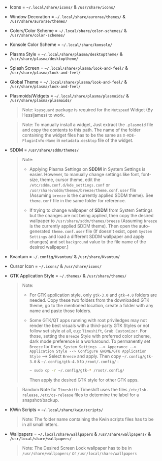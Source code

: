- Icons = `~/.local/share/icons/` & `/usr/share/icons/`

- Window Decoration = `~/.local/share/aurorae/themes/` & `/usr/share/aurorae/themes/`

- Colors/Color Scheme = `~/.local/share/color-schemes/` & `/usr/share/color-schemes/`

- Konsole Color Scheme = `~/.local/share/konsole/`

- Plasma Style = `~/.local/share/plasma/desktoptheme/` & `/usr/share/plasma/desktoptheme/`

- Splash Screen = `~/.local/share/plasma/look-and-feel/` & `/usr/share/plasma/look-and-feel/`

- Global Theme = `~/.local/share/plasma/look-and-feel/` & `/usr/share/plasma/look-and-feel/`

- Plasmoids/Widgets = `~/.local/share/plasma/plasmoids/` & `/usr/share/plasma/plasmoids/`

    > Note: `ksysguard` package is required for the `Netspeed` Widget (By Hessijames) to work.

    > Note: To manually install a widget, Just extract the `.plasmoid` file and copy the contents to this path. The name of the folder containing the widget files has to be the same as `X-KDE-PluginInfo-Name` in `metadata.desktop` file of the widget.

- SDDM = `/usr/share/sddm/themes/`

    > Note:
    > - Applying Plasma Settings on **SDDM** in System Settings is easier. However, to manually change settings like font, font-size, theme, cursor theme, edit the `/etc/sddm.conf.d/kde_settings.conf` or `/usr/share/sddm/themes/breeze/theme.conf.user` file (Assuming `breeze` is the currently applied SDDM theme). See `theme.conf` file in the same folder for reference.
    >
    > - If trying to change wallpaper of **SDDM** from System Settings but the changes are not being applied, then copy the desired wallpaper to `/usr/share/sddm/themes/breeze` (Assuming `breeze` is the currently applied SDDM theme). Then open the auto-generated `theme.conf.user` file (If doesn't exist, open `System Settings` and load a different SDDM wallpaper and apply changes) and set `background` value to the file name of the desired wallpaper.]

- Kvantum = `~/.config/Kvantum/` & `/usr/share/Kvantum/`

- Cursor Icon = `~/.icons/` & `/usr/share/icons/`

- GTK Application Style = `~/.themes/` & `/usr/share/themes/`

    > Note:
    > - For GTK application style, only `gtk-3.0` and `gtk-4.0` folders are needed. Copy these two folders from the downloaded GTK theme, go to the mentioned location, create a folder with any name and paste those folders.
    > 
    > - Some GTK/QT apps running with root priviledges may not render the best visuals with a third-party GTK Styles or not follow set style at all, e.g: `Timeshift`, `Grub Customizer`. For those, setting the `Breeze` Style with preferred color scheme, dark mode preference is a workaround. To permanently set `Breeze` for them, `System Settings --> Apperance --> Application Style --> Configure GNOME/GTK Application Style` --> Select `Breeze` and apply. Then copy `~/.config/gtk-3.0` & `~/.config/gtk-4.0` to `/root/.config/` :
    > 
    >   ```sh
    >   ~ sudo cp -r ~/.config/gtk-* /root/.config/
    >   ```
    >
    >   Then apply the desired GTK style for other GTK apps.

    > Random Note for `Timeshift`: Timeshift uses the files `/etc/lsb-release`, `/etc/os-release` files to determine the label for a snapshot/backup.

- KWin Scripts = `~/.local/share/kwin/scripts/`

    > Note: The folder name containing the Kwin scripts files has to be in all small letters.

- Wallpapers = `~/.local/share/wallpapers` & `/usr/share/wallpapers/` & `/usr/local/share/wallpapers/`

    > Note: The Desired Screen Lock wallpaper has to be in `/usr/share/wallpapers/` or `/usr/local/share/wallpapers`


